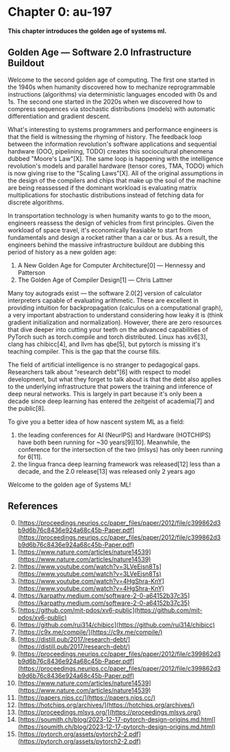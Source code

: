 # Chapter 0: au-197
**This chapter introduces the golden age of systems ml.**

## Golden Age — Software 2.0 Infrastructure Buildout
Welcome to the second golden age of computing. The first one started in the 1940s
when humanity discovered how to mechanize reprogrammable instructions (algorithms)
via deterministic languages encoded with 0s and 1s. The second one started in the
2020s when we discovered how to compress sequences via stochastic distributions
(models) with automatic differentiation and gradient descent.

What's interesting to systems programmers and performance engineers is that the
field is witnessing the rhyming of history. The feedback loop between the
information revolution's software applications and sequential hardware
(OOO, pipelining, TODO) creates this sociocultural phenomena dubbed
"Moore's Law"[X]. The same loop is happening with the intelligence revolution's
models and parallel hardware (tensor cores, TMA, TODO) which is now giving rise
to the "Scaling Laws"[X]. All of the original assumptions in the design of the
compilers and chips that make up the soul of the machine are being reassessed
if the dominant workload is evaluating matrix multiplications for stochastic
distributions instead of fetching data for discrete algorithms.

In transportation technology is when humanity wants to go to the moon, engineers
reassess the design of vehicles from first principles. Given the workload of
space travel, it's economically feasiable to start from fundamentals and design
a rocket rather than a car or bus. As a result, the engineers behind the massive
infrastructure buildout are dubbing this period of
history as a new golden age:

1. A New Golden Age for Computer Architecture[0] — Hennessy and Patterson
2. The Golden Age of Compiler Design[1] — Chris Lattner

Many toy autograds exist — the software 2.0[2] version of calculator interpreters
capable of evaluating arithmetic. These are excellent in providing intuition for
backpropagation (calculus on a computational graph), a very important abstraction
to understand considering how leaky it is (think gradient initialization and
normalization). However, there are zero resources that dive deeper into cutting
your teeth on the advanced capabilities of PyTorch such as torch.compile and
torch distributed. Linux has xv6[3], clang has chibicc[4], and llvm has qbe[5],
but pytorch is missing it's teaching compiler. This is the gap that the course
fills.

The field of artificial intelligence is no stranger to pedagogical gaps.
Researchers talk about "research debt"[6] with respect to model development, but
what they forget to talk about is that the debt also applies to the underlying
infrastructure that powers the training and inference of deep neural networks.
This is largely in part because it's only been a decade since deep learning
has entered the zeitgeist of academia[7] and the public[8].

To give you a better idea of how nascent system ML as a field:
  1. the leading conferences for AI (NeurIPS) and Hardware (HOTCHIPS) have both
     been running for ~30 years[9][10]. Meanwhile, the conference for the
     intersection of the two (mlsys) has only been running for 6[11].
  2. the lingua franca deep learning framework was released[12] less than a
     decade, and the 2.0 release[13] was released only 2 years ago

Welcome to the golden age of Systems ML!

References
----------
0. [https://proceedings.neurips.cc/paper_files/paper/2012/file/c399862d3b9d6b76c8436e924a68c45b-Paper.pdf](https://proceedings.neurips.cc/paper_files/paper/2012/file/c399862d3b9d6b76c8436e924a68c45b-Paper.pdf)
0. [https://www.nature.com/articles/nature14539](https://www.nature.com/articles/nature14539)
0. [https://www.youtube.com/watch?v=3LVeEjsn8Ts](https://www.youtube.com/watch?v=3LVeEjsn8Ts)
0. [https://www.youtube.com/watch?v=4HgShra-KnY](https://www.youtube.com/watch?v=4HgShra-KnY)
0. [https://karpathy.medium.com/software-2-0-a64152b37c35](https://karpathy.medium.com/software-2-0-a64152b37c35)
0. [https://github.com/mit-pdos/xv6-public](https://github.com/mit-pdos/xv6-public)
0. [https://github.com/rui314/chibicc](https://github.com/rui314/chibicc)
0. [https://c9x.me/compile/](https://c9x.me/compile/)
0. [https://distill.pub/2017/research-debt/](https://distill.pub/2017/research-debt/)
0. [https://proceedings.neurips.cc/paper_files/paper/2012/file/c399862d3b9d6b76c8436e924a68c45b-Paper.pdf](https://proceedings.neurips.cc/paper_files/paper/2012/file/c399862d3b9d6b76c8436e924a68c45b-Paper.pdf)
0. [https://www.nature.com/articles/nature14539](https://www.nature.com/articles/nature14539)
0. [https://papers.nips.cc/](https://papers.nips.cc/)
0. [https://hotchips.org/archives/](https://hotchips.org/archives/)
0. [https://proceedings.mlsys.org/](https://proceedings.mlsys.org/)
0. [https://soumith.ch/blog/2023-12-17-pytorch-design-origins.md.html](https://soumith.ch/blog/2023-12-17-pytorch-design-origins.md.html)
0. [https://pytorch.org/assets/pytorch2-2.pdf](https://pytorch.org/assets/pytorch2-2.pdf)
